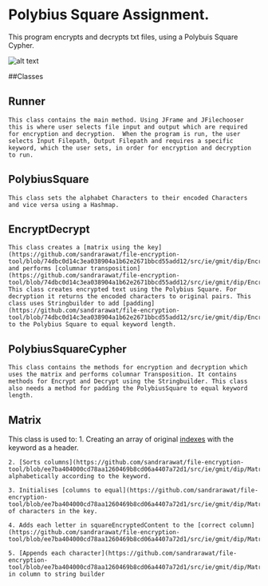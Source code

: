
# Polybius Square Assignment.
This program encrypts and decrypts txt files, using a Polybuis Square Cypher.

![alt text](https://github.com/sandrarawat/file-encryption-tool/blob/master/fileencryptiontoolgif.gif "File Encryption Tool Gif")

##Classes

## Runner 
	This class contains the main method. Using JFrame and JFilechooser this is where user selects file input and output which are required for encryption and decryption.  When the program is run, the user selects Input Filepath, Output Filepath and requires a specific keyword, which the user sets, in order for encryption and decryption to run.

## PolybiusSquare
	This class sets the alphabet Characters to their encoded Characters and vice versa using a Hashmap.

## EncryptDecrypt
	This class creates a [matrix using the key](https://github.com/sandrarawat/file-encryption-tool/blob/74dbc0d14c3ea038904a1b62e2671bbcd55add12/src/ie/gmit/dip/EncryptDecrypt.java#L13) and performs [columnar transposition](https://github.com/sandrarawat/file-encryption-tool/blob/74dbc0d14c3ea038904a1b62e2671bbcd55add12/src/ie/gmit/dip/EncryptDecrypt.java#L16). This class creates encrypted text using the Polybius Square. For decryption it returns the encoded characters to original pairs. This class uses Stringbuilder to add [padding](https://github.com/sandrarawat/file-encryption-tool/blob/74dbc0d14c3ea038904a1b62e2671bbcd55add12/src/ie/gmit/dip/EncryptDecrypt.java#L46) to the Polybius Square to equal keyword length.

## PolybiusSquareCypher
	This class contains the methods for encryption and decryption which uses the matrix and performs columnar Transposition. It contains methods for Encrypt and Decrypt using the Stringbuilder. This class also needs a method for padding the PolybiusSquare to equal keyword length. 


## Matrix 
This class is used to: 
	1. Creating an array of original [indexes](https://github.com/sandrarawat/file-encryption-tool/blob/ee7ba404000cd78aa1260469b8cd06a4407a72d1/src/ie/gmit/dip/Matrix.java#L13) with the keyword as a header. 
	
	2. [Sorts columns](https://github.com/sandrarawat/file-encryption-tool/blob/ee7ba404000cd78aa1260469b8cd06a4407a72d1/src/ie/gmit/dip/Matrix.java#L19) alphabetically according to the keyword. 
	
	3. Initialises [columns to equal](https://github.com/sandrarawat/file-encryption-tool/blob/ee7ba404000cd78aa1260469b8cd06a4407a72d1/src/ie/gmit/dip/Matrix.java#L33)number of characters in the key.
	
	4. Adds each letter in squareEncryptedContent to the [correct column](https://github.com/sandrarawat/file-encryption-tool/blob/ee7ba404000cd78aa1260469b8cd06a4407a72d1/src/ie/gmit/dip/Matrix.java#L38
	
	5. [Appends each character](https://github.com/sandrarawat/file-encryption-tool/blob/ee7ba404000cd78aa1260469b8cd06a4407a72d1/src/ie/gmit/dip/Matrix.java#L50) in column to string builder
	

